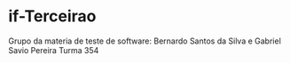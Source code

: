 # if-Terceirao
Grupo da materia de teste de software:
Bernardo Santos da Silva e Gabriel Savio Pereira
Turma 354
